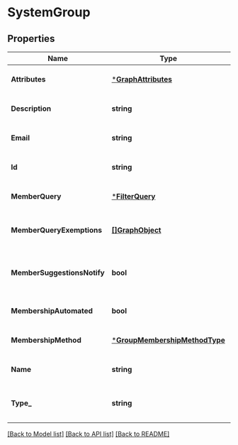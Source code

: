 # SystemGroup

## Properties
Name | Type | Description | Notes
------------ | ------------- | ------------- | -------------
**Attributes** | [***GraphAttributes**](GraphAttributes.md) |  | [optional] [default to null]
**Description** | **string** | Description of a System Group | [optional] [default to null]
**Email** | **string** | E-mail address associated with a System Group | [optional] [default to null]
**Id** | **string** | ObjectId uniquely identifying a System Group. | [optional] [default to null]
**MemberQuery** | [***FilterQuery**](FilterQuery.md) |  | [optional] [default to null]
**MemberQueryExemptions** | [**[]GraphObject**](GraphObject.md) | Array of GraphObjects exempted from the query | [optional] [default to null]
**MemberSuggestionsNotify** | **bool** | True if notification emails are to be sent for membership suggestions. | [optional] [default to null]
**MembershipAutomated** | **bool** | Deprecated. Use membershipMethod instead | [optional] [default to null]
**MembershipMethod** | [***GroupMembershipMethodType**](GroupMembershipMethodType.md) |  | [optional] [default to null]
**Name** | **string** | Display name of a System Group. | [optional] [default to null]
**Type_** | **string** | The type of the group; always &#39;system&#39; for a System Group. | [optional] [default to null]

[[Back to Model list]](../README.md#documentation-for-models) [[Back to API list]](../README.md#documentation-for-api-endpoints) [[Back to README]](../README.md)


